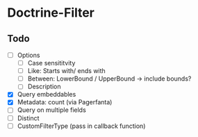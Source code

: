 # Doctrine-Filter

## Todo

- [ ] Options
  - [ ] Case sensititvity
  - [ ] Like: Starts with/ ends with
  - [ ] Between: LowerBound / UpperBound -> include bounds?
  - [ ] Description
- [x] Query embeddables
- [x] Metadata: count (via Pagerfanta)
- [ ] Query on multiple fields
- [ ] Distinct
- [ ] CustomFilterType (pass in callback function)

